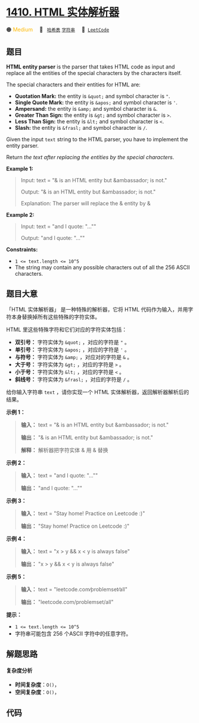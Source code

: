 # [1410. HTML 实体解析器](https://leetcode.com/problems/html-entity-parser)

🟠 <font color=#ffb800>Medium</font>&emsp; 🔖&ensp; [`哈希表`](/leetcode-js/outline/tag/hash-table.md) [`字符串`](/leetcode-js/outline/tag/string.md)&emsp; 🔗&ensp;[`LeetCode`](https://leetcode.com/problems/html-entity-parser)

## 题目

**HTML entity parser** is the parser that takes HTML code as input and replace
all the entities of the special characters by the characters itself.

The special characters and their entities for HTML are:

  * **Quotation Mark:** the entity is `&quot;` and symbol character is `"`.
  * **Single Quote Mark:** the entity is `&apos;` and symbol character is `'`.
  * **Ampersand:** the entity is `&amp;` and symbol character is `&`.
  * **Greater Than Sign:** the entity is `&gt;` and symbol character is `>`.
  * **Less Than Sign:** the entity is `&lt;` and symbol character is `<`.
  * **Slash:** the entity is `&frasl;` and symbol character is `/`.

Given the input `text` string to the HTML parser, you have to implement the
entity parser.

Return _the text after replacing the entities by the special characters_.



**Example 1:**

> Input: text = "&amp; is an HTML entity but &ambassador; is not."
> 
> Output: "& is an HTML entity but &ambassador; is not."
> 
> Explanation: The parser will replace the &amp; entity by &

**Example 2:**

> Input: text = "and I quote: &quot;...&quot;"
> 
> Output: "and I quote: \"...\""

**Constraints:**

  * `1 <= text.length <= 10^5`
  * The string may contain any possible characters out of all the 256 ASCII characters.


## 题目大意

「HTML 实体解析器」 是一种特殊的解析器，它将 HTML 代码作为输入，并用字符本身替换掉所有这些特殊的字符实体。

HTML 里这些特殊字符和它们对应的字符实体包括：

  * **双引号：** 字符实体为 `&quot;` ，对应的字符是 `"` 。
  * **单引号：** 字符实体为 `&apos;` ，对应的字符是 `'` 。
  * **与符号：** 字符实体为 `&amp;` ，对应对的字符是 `&` 。
  * **大于号：** 字符实体为 `&gt;` ，对应的字符是 `>` 。
  * **小于号：** 字符实体为 `&lt;` ，对应的字符是 `<` 。
  * **斜线号：** 字符实体为 `&frasl;` ，对应的字符是 `/` 。

给你输入字符串 `text` ，请你实现一个 HTML 实体解析器，返回解析器解析后的结果。



**示例 1：**

> 
> 
> 
> 
> 
> **输入：** text = "&amp; is an HTML entity but &ambassador; is not."
> 
> **输出：** "& is an HTML entity but &ambassador; is not."
> 
> **解释：** 解析器把字符实体 &amp; 用 & 替换
> 
> 

**示例  2：**

> 
> 
> 
> 
> 
> **输入：** text = "and I quote: &quot;...&quot;"
> 
> **输出：** "and I quote: \"...\""
> 
> 

**示例 3：**

> 
> 
> 
> 
> 
> **输入：** text = "Stay home! Practice on Leetcode :)"
> 
> **输出：** "Stay home! Practice on Leetcode :)"
> 
> 

**示例 4：**

> 
> 
> 
> 
> 
> **输入：** text = "x &gt; y &amp;&amp; x &lt; y is always false"
> 
> **输出：** "x > y && x < y is always false"
> 
> 

**示例 5：**

> 
> 
> 
> 
> 
> **输入：** text = "leetcode.com&frasl;problemset&frasl;all"
> 
> **输出：** "leetcode.com/problemset/all"
> 
> 



**提示：**

  * `1 <= text.length <= 10^5`
  * 字符串可能包含 256 个ASCII 字符中的任意字符。


## 解题思路

#### 复杂度分析

- **时间复杂度**：`O()`，
- **空间复杂度**：`O()`，

## 代码

```javascript

```